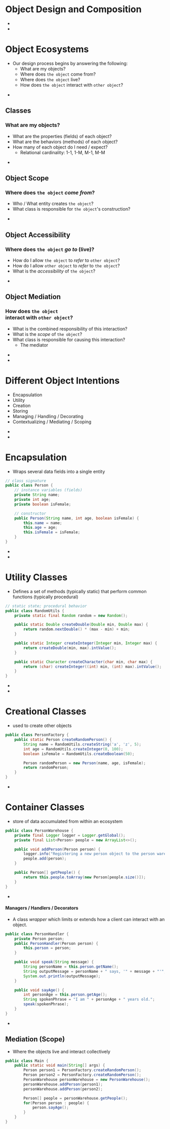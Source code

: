 
# Object Design and Composition

-
-
# Object Ecosystems
* Our design process begins by answering the following:
	* What are my objects?
	* Where does `the object` come from?
	* Where does `the object` live?
	* How does `the object` interact with `other object`?

-
## Classes
### What are my objects?
* What are the properties (fields) of each object?
* What are the behaviors (methods) of each object?
* How many of each object do I need / expect?
	* Relational cardinality: 1-1, 1-M, M-1, M-M


-
## Object Scope
### Where does `the object` _come from_?
* Who / What entity creates `the object`?
* What class is responsible for `the object`'s construction?


-
## Object Accessibility
### Where does `the object` _go to_ (live)?
* How do I allow `the object` to _refer_ to `other object`?
* How do I allow `other object` to _refer_ to `the object`?
* What is the _accessibility_ of `the object`?


-
## Object Mediation
### How does `the object`<br>interact with `other object`?
* What is the combined responsibility of this interaction?
* What is the _scope_ of `the object`?
* What class is responsible for causing this interaction?
	* The mediator


-
-
# Different Object Intentions
* Encapsulation
* Utility
* Creation
* Storing
* Managing / Handling / Decorating
* Contextualizing / Mediating / Scoping


-
-
# Encapsulation
* Wraps several data fields into a single entity

```java
// class signature
public class Person {
	// instance variables (fields)
	private String name;
	private int age;
	private boolean isFemale;

	// constructor
	public Person(String name, int age, boolean isFemale) {
		this.name = name;
		this.age = age;
		this.isFemale = isFemale;
	}
}
```


-
-
# Utility Classes
* Defines a set of methods (typically static) that perform common functions (typically procedural)

```java
// static state; procedural behavior
public class RandomUtils {
    private static final Random random = new Random();

    public static Double createDouble(Double min, Double max) {
        return random.nextDouble() * (max - min) + min;
    }

    public static Integer createInteger(Integer min, Integer max) {
        return createDouble(min, max).intValue();
    }

    public static Character createCharacter(char min, char max) {
        return (char) createInteger((int) min, (int) max).intValue();
    }
}
```



-
-
# Creational Classes
* used to create other objects

```java
public class PersonFactory {
    public static Person createRandomPerson() {
        String name = RandomUtils.createString('a', 'z', 5);
        int age = RandomUtils.createInteger(0, 100);
        boolean isFemale = RandomUtils.createBoolean(50);

        Person randomPerson = new Person(name, age, isFemale);
        return randomPerson;
    }
}
```



-
# Container Classes
* store of data accumulated from within an ecosystem

```java
public class PersonWarehouse {
    private final Logger logger = Logger.getGlobal();
    private final List<Person> people = new ArrayList<>();

    public void addPerson(Person person) {
        logger.info("Registering a new person object to the person warehouse...");
        people.add(person);
    }

    public Person[] getPeople() {
    	return this.people.toArray(new Person[people.size()]);
    }
}
```

-
#### Managers / Handlers / Decorators
* A class _wrapper_ which limits or extends how a client can interact with an object.
```java
public class PersonHandler {
	private Person person;
	public PersonHandler(Person person) {
		this.person = person;
	}

	public void speak(String message) {
		String personName = this.person.getName();
		String outputMessage = personName + " says, '" + message + "'";
		System.out.println(outputMessage);
	}

	public void sayAge() {
		int personAge = this.person.getAge();
		String spokenPhrase = "I am " + personAge + " years old.";
		speak(spokenPhrase);
	}
}
```


-
## Mediation (Scope)
* Where the objects live and interact collectively

```java
public class Main {
	public static void main(String[] args) {
		Person person1 = PersonFactory.createRandomPerson();
		Person person2 = PersonFactory.createRandomPerson();
		PersonWarehouse personWarehouse = new PersonWarehouse();
		personWarehouse.addPerson(person1);
		personWarehouse.addPerson(person2);

		Person[] people = personWarehouse.getPeople();
		for(Person person : people) {
			person.sayAge();
		}
	}
}
```
